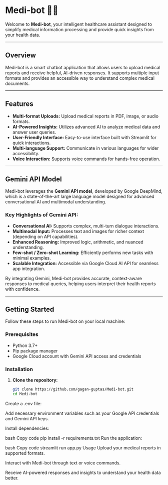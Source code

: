 # Medi-bot 🤖💊

Welcome to **Medi-bot**, your intelligent healthcare assistant designed to simplify medical information processing and provide quick insights from your health data.

---

## Overview

Medi-bot is a smart chatbot application that allows users to upload medical reports and receive helpful, AI-driven responses. It supports multiple input formats and provides an accessible way to understand complex medical documents.

---

## Features

- **Multi-format Uploads:** Upload medical reports in PDF, image, or audio formats.  
- **AI-Powered Insights:** Utilizes advanced AI to analyze medical data and answer user queries.  
- **User-Friendly Interface:** Easy-to-use interface built with Streamlit for quick interactions.  
- **Multi-language Support:** Communicate in various languages for wider accessibility.  
- **Voice Interaction:** Supports voice commands for hands-free operation.  

---

## Gemini API Model

Medi-bot leverages the **Gemini API model**, developed by Google DeepMind, which is a state-of-the-art large language model designed for advanced conversational AI and multimodal understanding.

### Key Highlights of Gemini API:

- **Conversational AI:** Supports complex, multi-turn dialogue interactions.  
- **Multimodal Input:** Processes text and images for richer context (depending on API capabilities).  
- **Enhanced Reasoning:** Improved logic, arithmetic, and nuanced understanding.  
- **Few-shot / Zero-shot Learning:** Efficiently performs new tasks with minimal examples.  
- **Scalable Integration:** Accessible via Google Cloud AI API for seamless app integration.  

By integrating Gemini, Medi-bot provides accurate, context-aware responses to medical queries, helping users interpret their health reports with confidence.

---

## Getting Started

Follow these steps to run Medi-bot on your local machine:

### Prerequisites

- Python 3.7+  
- Pip package manager  
- Google Cloud account with Gemini API access and credentials  

### Installation

1. **Clone the repository:**

   ```bash
   git clone https://github.com/gagan-guptas/Medi-bot.git
   cd Medi-bot
Create a .env file:

Add necessary environment variables such as your Google API credentials and Gemini API keys.

Install dependencies:

bash
Copy code
pip install -r requirements.txt
Run the application:

bash
Copy code
streamlit run app.py
Usage
Upload your medical reports in supported formats.

Interact with Medi-bot through text or voice commands.

Receive AI-powered responses and insights to understand your health data better.
